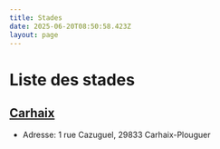 ```yaml
---
title: Stades
date: 2025-06-20T08:50:58.423Z
layout: page
---
```


# Liste des stades


## [Carhaix](/stades/Carhaix/)
- Adresse: 1 rue Cazuguel, 29833 Carhaix-Plouguer


